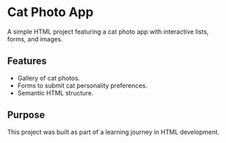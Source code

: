 # Cat Photo App
A simple HTML project featuring a cat photo app with interactive lists, forms, and images.

## Features
- Gallery of cat photos.
- Forms to submit cat personality preferences.
- Semantic HTML structure.

## Purpose
This project was built as part of a learning journey in HTML development.

